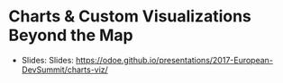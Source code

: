 # Charts & Custom Visualizations Beyond the Map

- Slides: Slides: https://odoe.github.io/presentations/2017-European-DevSummit/charts-viz/
